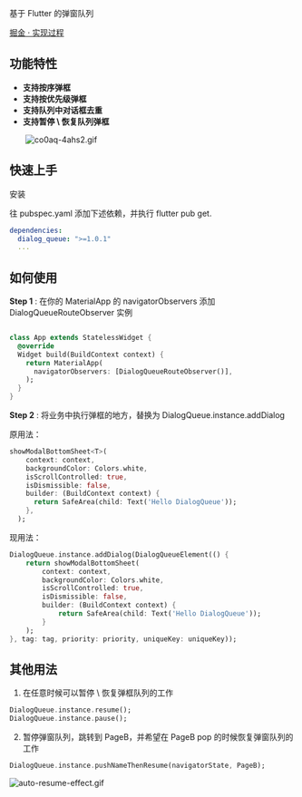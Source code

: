 基于 Flutter 的弹窗队列

[掘金 · 实现过程](https://juejin.cn/post/7099834211418243103/)

## 功能特性

- **支持按序弹框**
- **支持按优先级弹框**
- **支持队列中对话框去重**
- **支持暂停 \ 恢复队列弹框**

&emsp;&emsp;![co0aq-4ahs2.gif](https://p1-juejin.byteimg.com/tos-cn-i-k3u1fbpfcp/adadc7f36b674fdc8874d353deada169~tplv-k3u1fbpfcp-watermark.image?)

## 快速上手 

安装

往 pubspec.yaml 添加下述依赖，并执行 flutter pub get.

```yaml
dependencies:
  dialog_queue: ">=1.0.1"
  ...
```

## 如何使用

**Step 1** : 在你的 MaterialApp 的 navigatorObservers 添加 DialogQueueRouteObserver 实例

```dart

class App extends StatelessWidget {
  @override
  Widget build(BuildContext context) {
    return MaterialApp(
      navigatorObservers: [DialogQueueRouteObserver()],
    );
  }
}

```
**Step 2** : 将业务中执行弹框的地方，替换为 DialogQueue.instance.addDialog

原用法：

```dart
showModalBottomSheet<T>(
    context: context,
    backgroundColor: Colors.white,
    isScrollControlled: true,
    isDismissible: false,
    builder: (BuildContext context) {
      return SafeArea(child: Text('Hello DialogQueue'));
    },
  );
```

现用法：

```dart
DialogQueue.instance.addDialog(DialogQueueElement(() {
    return showModalBottomSheet(
        context: context,
        backgroundColor: Colors.white,
        isScrollControlled: true,
        isDismissible: false,
        builder: (BuildContext context) {
            return SafeArea(child: Text('Hello DialogQueue'));
        }
    );
}, tag: tag, priority: priority, uniqueKey: uniqueKey));
```

## 其他用法

1. 在任意时候可以暂停 \ 恢复弹框队列的工作

```dart
DialogQueue.instance.resume();
DialogQueue.instance.pause();
```

2. 暂停弹窗队列，跳转到 PageB，并希望在 PageB pop 的时候恢复弹窗队列的工作

```dart
DialogQueue.instance.pushNameThenResume(navigatorState, PageB);
```

![auto-resume-effect.gif](https://cstore-public.seewo.com/picbook-public/43c976e90440474095a96aacd1557a5f)
